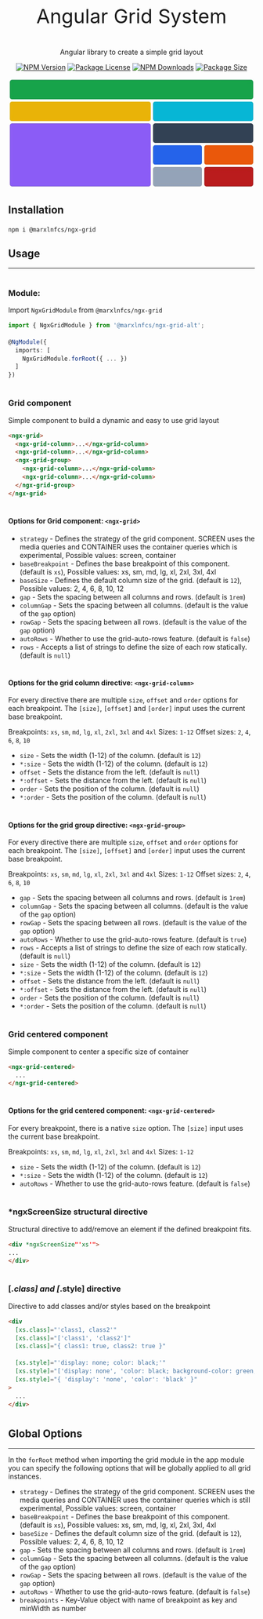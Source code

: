 <p align="center" style="font-size: 40px;">Angular Grid System</p>

<p align="center">Angular library to create a simple grid layout</p>
<p align="center">
    <a href="https://www.npmjs.com/package/@marxlnfcs/ngx-grid" target="_blank"><img src="https://img.shields.io/npm/v/@marxlnfcs/ngx-grid.svg" alt="NPM Version" /></a>
    <a href="https://www.npmjs.com/package/@marxlnfcs/ngx-grid" target="_blank"><img src="https://img.shields.io/npm/l/@marxlnfcs/ngx-grid.svg" alt="Package License" /></a>
    <a href="https://www.npmjs.com/package/@marxlnfcs/ngx-grid" target="_blank"><img src="https://img.shields.io/npm/dm/@marxlnfcs/ngx-grid.svg" alt="NPM Downloads" /></a>
    <a href="https://www.npmjs.com/package/@marxlnfcs/ngx-grid" target="_blank"><img src="https://img.shields.io/bundlephobia/min/@marxlnfcs/ngx-grid?label=size" alt="Package Size" /></a>
</p>

![ngx-grid](https://raw.githubusercontent.com/marxlnfcs/ngx-grid/main/preview.jpg "ngx-grid preview")

## Installation
`npm i @marxlnfcs/ngx-grid`

## Usage

---

#
### Module:
Import `NgxGridModule` from `@marxlnfcs/ngx-grid`

```typescript
import { NgxGridModule } from '@marxlnfcs/ngx-grid-alt';

@NgModule({
  imports: [
    NgxGridModule.forRoot({ ... })
  ]
})
```
#
### Grid component
Simple component to build a dynamic and easy to use grid layout
```html
<ngx-grid>
  <ngx-grid-column>...</ngx-grid-column>
  <ngx-grid-column>...</ngx-grid-column>
  <ngx-grid-group>
    <ngx-grid-column>...</ngx-grid-column>
    <ngx-grid-column>...</ngx-grid-column>
  </ngx-grid-group>
</ngx-grid>
```

#
#### Options for Grid component: `<ngx-grid>`
* `strategy` - Defines the strategy of the grid component. SCREEN uses the media queries and CONTAINER uses the container queries which is experimental, Possible values: screen, container
* `baseBreakpoint` - Defines the base breakpoint of this component. (default is `xs`), Possible values: xs, sm, md, lg, xl, 2xl, 3xl, 4xl
* `baseSize` - Defines the default column size of the grid. (default is `12`), Possible values: 2, 4, 6, 8, 10, 12
* `gap` - Sets the spacing between all columns and rows. (default is `1rem`)
* `columnGap` - Sets the spacing between all columns. (default is the value of the `gap` option)
* `rowGap` - Sets the spacing between all rows. (default is the value of the `gap` option)
* `autoRows` - Whether to use the grid-auto-rows feature. (default is `false`)
* `rows` - Accepts a list of strings to define the size of each row statically. (default is `null`)

#
#### Options for the grid column directive: `<ngx-grid-column>`
For every directive there are multiple `size`, `offset` and `order` options for each breakpoint.
The `[size]`, `[offset]` and `[order]` input uses the current base breakpoint.

Breakpoints: `xs`, `sm`, `md`, `lg`, `xl`, `2xl`, `3xl` and `4xl`
Sizes: `1-12`
Offset sizes: `2`, `4`, `6`, `8`, `10`

* `size` - Sets the width (1-12) of the column. (default is `12`)
* `*:size` - Sets the width (1-12) of the column. (default is `12`)
* `offset` - Sets the distance from the left. (default is `null`)
* `*:offset` - Sets the distance from the left. (default is `null`)
* `order` - Sets the position of the column. (default is `null`)
* `*:order` - Sets the position of the column. (default is `null`)

#
#### Options for the grid group directive: `<ngx-grid-group>`
For every directive there are multiple `size`, `offset` and `order` options for each breakpoint.
The `[size]`, `[offset]` and `[order]` input uses the current base breakpoint.

Breakpoints: `xs`, `sm`, `md`, `lg`, `xl`, `2xl`, `3xl` and `4xl`
Sizes: `1-12`
Offset sizes: `2`, `4`, `6`, `8`, `10`

* `gap` - Sets the spacing between all columns and rows. (default is `1rem`)
* `columnGap` - Sets the spacing between all columns. (default is the value of the `gap` option)
* `rowGap` - Sets the spacing between all rows. (default is the value of the `gap` option)
* `autoRows` - Whether to use the grid-auto-rows feature. (default is `true`)
* `rows` - Accepts a list of strings to define the size of each row statically. (default is `null`)
* `size` - Sets the width (1-12) of the column. (default is `12`)
* `*:size` - Sets the width (1-12) of the column. (default is `12`)
* `offset` - Sets the distance from the left. (default is `null`)
* `*:offset` - Sets the distance from the left. (default is `null`)
* `order` - Sets the position of the column. (default is `null`)
* `*:order` - Sets the position of the column. (default is `null`)

#
### Grid centered component
Simple component to center a specific size of container
```html
<ngx-grid-centered>
  ...
</ngx-grid-centered>
```

#
#### Options for the grid centered component: `<ngx-grid-centered>`
For every breakpoint, there is a native `size` option.
The `[size]` input uses the current base breakpoint.

Breakpoints: `xs`, `sm`, `md`, `lg`, `xl`, `2xl`, `3xl` and `4xl`
Sizes: `1-12`

* `size` - Sets the width (1-12) of the column. (default is `12`)
* `*:size` - Sets the width (1-12) of the column. (default is `12`)
* `autoRows` - Whether to use the grid-auto-rows feature. (default is `false`)

#
### *ngxScreenSize structural directive
Structural directive to add/remove an element if the defined breakpoint fits.
```html
<div *ngxScreenSize"'xs'">
...
</div>
```

#
### [*.class] and [*.style] directive
Directive to add classes and/or styles based on the breakpoint
```html
<div
  [xs.class]="'class1, class2'"
  [xs.class]="['class1', 'class2']"
  [xs.class]="{ class1: true, class2: true }"

  [xs.style]="'display: none; color: black;'"
  [xs.style]="['display: none', 'color: black; background-color: green;']"
  [xs.style]="{ 'display': 'none', 'color': 'black' }"
>
  ...
</div>
```


#
## Global Options

---
In the `forRoot` method when importing the grid module in the app module you can specify the following options that will be globally applied to all grid instances.
* `strategy` - Defines the strategy of the grid component. SCREEN uses the media queries and CONTAINER uses the container queries which is still experimental, Possible values: screen, container
* `baseBreakpoint` - Defines the base breakpoint of this component. (default is `xs`), Possible values: xs, sm, md, lg, xl, 2xl, 3xl, 4xl
* `baseSize` - Defines the default column size of the grid. (default is `12`), Possible values: 2, 4, 6, 8, 10, 12
* `gap` - Sets the spacing between all columns and rows. (default is `1rem`)
* `columnGap` - Sets the spacing between all columns. (default is the value of the `gap` option)
* `rowGap` - Sets the spacing between all rows. (default is the value of the `gap` option)
* `autoRows` - Whether to use the grid-auto-rows feature. (default is `false`)
* `breakpoints` - Key-Value object with name of breakpoint as key and minWidth as number
